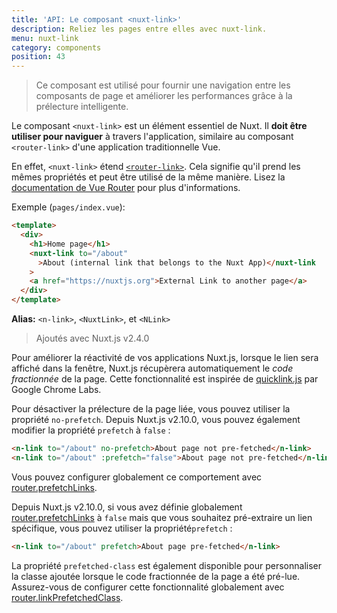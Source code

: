 ```yaml
---
title: 'API: Le composant <nuxt-link>'
description: Reliez les pages entre elles avec nuxt-link.
menu: nuxt-link
category: components
position: 43
---
```


> Ce composant est utilisé pour fournir une navigation entre les composants de page et améliorer les performances grâce à la prélecture intelligente.

Le composant `<nuxt-link>` est un élément essentiel de Nuxt. Il **doit être utiliser pour naviguer** à travers l'application, similaire au composant `<router-link>` d'une application traditionnelle Vue.

En effet, `<nuxt-link>` étend [`<router-link>`](https://router.vuejs.org/api/#router-link). Cela signifie qu'il prend les mêmes propriétés et peut être utilisé de la même manière. Lisez la [documentation de Vue Router](https://router.vuejs.org/api/#router-link) pour plus d'informations.

Exemple (`pages/index.vue`):

```html
<template>
  <div>
    <h1>Home page</h1>
    <nuxt-link to="/about"
      >About (internal link that belongs to the Nuxt App)</nuxt-link
    >
    <a href="https://nuxtjs.org">External Link to another page</a>
  </div>
</template>
```

**Alias:** `<n-link>`, `<NuxtLink>`, et `<NLink>`

> Ajoutés avec Nuxt.js v2.4.0

Pour améliorer la réactivité de vos applications Nuxt.js, lorsque le lien sera affiché dans la fenêtre, Nuxt.js récupèrera automatiquement le _code fractionnée_ de la page. Cette fonctionnalité est inspirée de [quicklink.js](https://github.com/GoogleChromeLabs/quicklink) par Google Chrome Labs.

Pour désactiver la prélecture de la page liée, vous pouvez utiliser la propriété `no-prefetch`. Depuis Nuxt.js v2.10.0, vous pouvez également modifier la propriété `prefetch` à `false` :

```html
<n-link to="/about" no-prefetch>About page not pre-fetched</n-link>
<n-link to="/about" :prefetch="false">About page not pre-fetched</n-link>
```

Vous pouvez configurer globalement ce comportement avec [router.prefetchLinks](/api/configuration-router#prefetchlinks).

Depuis Nuxt.js v2.10.0, si vous avez définie globalement [router.prefetchLinks](/api/configuration-router#prefetchlinks) à `false` mais que vous souhaitez pré-extraire un lien spécifique, vous pouvez utiliser la propriété`prefetch` :

```html
<n-link to="/about" prefetch>About page pre-fetched</n-link>
```

La propriété `prefetched-class` est également disponible pour personnaliser la classe ajoutée lorsque le code fractionnée de la page a été pré-lue. Assurez-vous de configurer cette fonctionnalité globalement avec [router.linkPrefetchedClass](/api/configuration-router#linkprefetchedclass).

